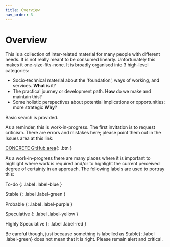 ```yaml
---
title: Overview
nav_order: 3
---
```


# Overview

This is a collection of inter-related material for many people with different needs.  It is not really meant to be consumed linearly.  Unfortunately this makes it one-size-fits-none.  It is broadly organised into 3 high-level categories:

-   Socio-technical material about the 'foundation', ways of working, and services. **What** is it?
-   The practical journey or development path.  **How** do we make and maintain this?
-   Some holistic perspectives about potential implications or opportunities: more strategic **Why**?

Basic search is provided.

As a reminder, this is work-in-progress.  The first invitation is to request criticism. There are errors and mistakes here; please point them out in the Issues area at this link:

[CONCRETE GitHub area](https://github.com/BigMassive/CONCRETE){: .btn }


As a work-in-progress there are many places where it is important to highlight where work is required and/or to highlight the current perceived degree of certainty in an approach.  The following labels are used to portray this:

To-do
{: .label .label-blue }

Stable
{: .label .label-green }

Probable
{: .label .label-purple }

Speculative
{: .label .label-yellow }

Highly Speculative
{: .label .label-red }

Be careful though, just because something is labelled as <span>Stable</span>{: .label .label-green} does not mean that it is right.  Please remain alert and critical.